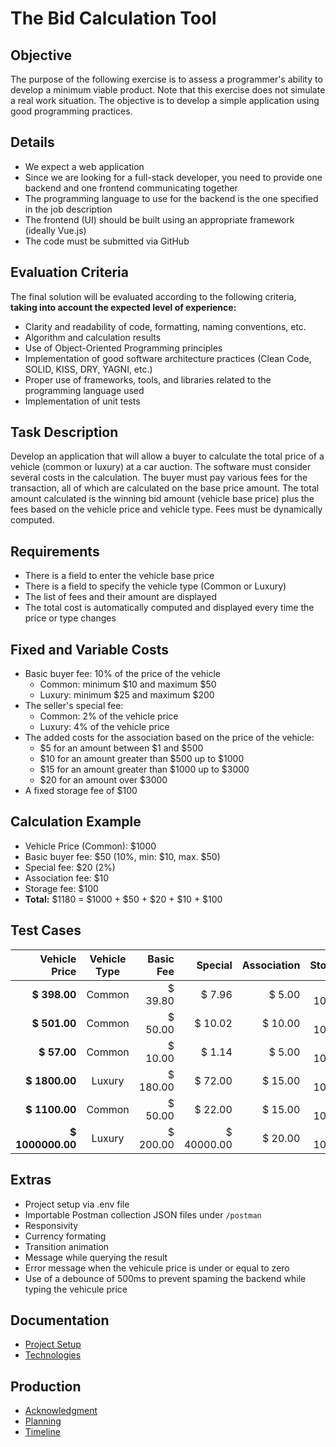 # The Bid Calculation Tool

## Objective
The purpose of the following exercise is to assess a programmer's ability to develop a minimum viable product. Note that this exercise does not simulate a real work situation. The objective is to develop a simple application using good programming practices. 

## Details 
- We expect a web application 
- Since we are looking for a full-stack developer, you need to provide one backend and one frontend communicating together 
- The programming language to use for the backend is the one specified in the job description 
- The frontend (UI) should be built using an appropriate framework (ideally Vue.js) 
- The code must be submitted via GitHub 

## Evaluation Criteria 
The final solution will be evaluated according to the following criteria, **taking into account the expected level of experience:**
- Clarity and readability of code, formatting, naming conventions, etc. 
- Algorithm and calculation results 
- Use of Object-Oriented Programming principles 
- Implementation of good software architecture practices (Clean Code, SOLID, KISS, DRY, YAGNI, etc.) 
- Proper use of frameworks, tools, and libraries related to the programming language used 
- Implementation of unit tests 

## Task Description 
Develop an application that will allow a buyer to calculate the total price of a vehicle (common or luxury) at a car auction. The software must consider several costs in the calculation. The buyer must pay various fees for the transaction, all of which are calculated on the base price amount. The total amount calculated is the winning bid amount (vehicle base price) plus the fees based on the vehicle price and vehicle type. Fees must be dynamically computed. 

## Requirements
- There is a field to enter the vehicle base price 
- There is a field to specify the vehicle type (Common or Luxury) 
- The list of fees and their amount are displayed 
- The total cost is automatically computed and displayed every time the price or type changes 

## Fixed and Variable Costs 
 
- Basic buyer fee: 10% of the price of the vehicle 
  - Common: minimum $10 and maximum $50 
  - Luxury: minimum $25 and maximum $200
- The seller's special fee: 
  - Common: 2% of the vehicle price  
  - Luxury: 4% of the vehicle price 
- The added costs for the association based on the price of the vehicle: 
  - $5 for an amount between $1 and $500 
  - $10 for an amount greater than $500 up to $1000 
  - $15 for an amount greater than $1000 up to $3000 
  - $20 for an amount over $3000 
- A fixed storage fee of $100 

## Calculation Example 
 
- Vehicle Price (Common): $1000 
- Basic buyer fee: $50 (10%, min: $10, max. $50) 
- Special fee: $20 (2%) 
- Association fee: $10  
- Storage fee: $100  
- **Total:** $1180 = $1000 + $50 + $20 + $10 + $100 

## Test Cases

| Vehicle Price     | Vehicle Type | Basic Fee | Special    | Association   | Storage  | Total            | 
|------------------:|:------------:|----------:|-----------:|--------------:|---------:|-----------------:|
| **$ 398.00** 	    | Common       | $ 39.80   | $ 7.96	    | $ 5.00        | $ 100.00 | **$ 550.76**     |
| **$ 501.00** 	    | Common       | $ 50.00   | $ 10.02  	| $ 10.00       | $ 100.00 | **$ 671.02**     |
| **$ 57.00** 	    | Common       | $ 10.00   | $ 1.14	    | $ 5.00        | $ 100.00 | **$ 173.14**     |
| **$ 1800.00** 	  | Luxury       | $ 180.00  | $ 72.00	  | $ 15.00       | $ 100.00 | **$ 2167.00**    |
| **$ 1100.00** 	  | Common       | $ 50.00   | $ 22.00	  | $ 15.00       | $ 100.00 | **$ 1287.00**    |
| **$ 1000000.00**  | Luxury       | $ 200.00  | $ 40000.00 | $ 20.00       | $ 100.00 | **$ 1040320.00** |

## Extras
- Project setup via .env file
- Importable Postman collection JSON files under ```/postman```
- Responsivity
- Currency formating
- Transition animation
- Message while querying the result
- Error message when the vehicule price is under or equal to zero
- Use of a debounce of 500ms to prevent spaming the backend while typing the vehicule price

## Documentation
- [Project Setup](./docs/setup/index.md)
- [Technologies](./docs/technologies/index.md)

## Production
- [Acknowledgment](./docs/acknowledgment.md)
- [Planning](./docs/planning.md)
- [Timeline](./docs/timeline.md)
